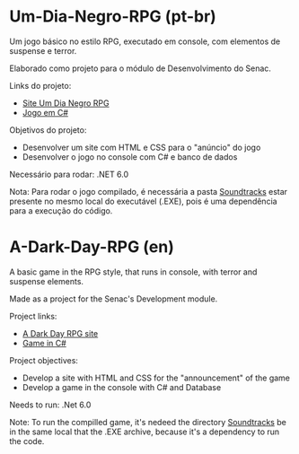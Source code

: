 # Um-Dia-Negro-RPG (pt-br)

Um jogo básico no estilo RPG, executado em console, com elementos de suspense e terror.

Elaborado como projeto para o módulo de Desenvolvimento do Senac.

Links do projeto:
- [Site Um Dia Negro RPG](https://github.com/AriiiAlves/Um-Dia-Negro-RPG/tree/master/Site%20Um%20Dia%20Negro%20RPG)
- [Jogo em C#](https://github.com/AriiiAlves/Um-Dia-Negro-RPG/tree/master/Projeto%20rpg)

Objetivos do projeto:
- Desenvolver um site com HTML e CSS para o "anúncio" do jogo
- Desenvolver o jogo no console com C# e banco de dados

Necessário para rodar: .NET 6.0

Nota: Para rodar o jogo compilado, é necessária a pasta [Soundtracks](https://github.com/AriiiAlves/Um-Dia-Negro-RPG/tree/master/Projeto%20rpg/Soundtrack) estar presente no mesmo local do executável (.EXE), pois é uma dependência para a execução do código.

# A-Dark-Day-RPG (en)

A basic game in the RPG style, that runs in console, with terror and suspense elements.

Made as a project for the Senac's Development module.

Project links:
- [A Dark Day RPG site](https://github.com/AriiiAlves/Um-Dia-Negro-RPG/tree/master/Site%20Um%20Dia%20Negro%20RPG)
- [Game in C#](https://github.com/AriiiAlves/Um-Dia-Negro-RPG/tree/master/Projeto%20rpg)

Project objectives:
- Develop a site with HTML and CSS for the "announcement" of the game
- Develop a game in the console with C# and Database

Needs to run: .Net 6.0

Note: To run the compilled game, it's nedeed the directory [Soundtracks](https://github.com/AriiiAlves/Um-Dia-Negro-RPG/tree/master/Projeto%20rpg/Soundtrack) be in the same local that the .EXE archive, because it's a dependency to run the code.
